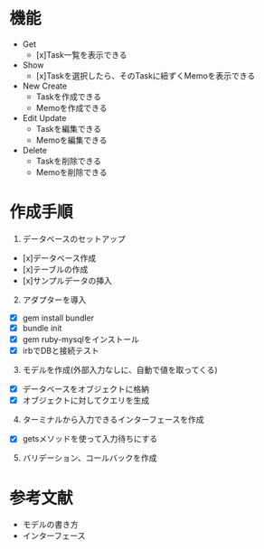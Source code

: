 # 機能
- Get
  - [x]Task一覧を表示できる
- Show
  - [x]Taskを選択したら、そのTaskに紐ずくMemoを表示できる
- New Create
  - Taskを作成できる
  - Memoを作成できる
- Edit Update
  - Taskを編集できる
  - Memoを編集できる
- Delete
  - Taskを削除できる
  - Memoを削除できる

# 作成手順
1. データベースのセットアップ
  - [x]データベース作成
  - [x]テーブルの作成
  - [x]サンプルデータの挿入
2. アダプターを導入
  - [x] gem install bundler
  - [x] bundle init
  - [x] gem ruby-mysqlをインストール
  - [x] irbでDBと接続テスト
3. モデルを作成(外部入力なしに、自動で値を取ってくる)
  - [x] データベースをオブジェクトに格納
  - [x] オブジェクトに対してクエリを生成
4. ターミナルから入力できるインターフェースを作成
  - [x] getsメソッドを使って入力待ちにする
5. バリデーション、コールバックを作成

# 参考文献
- モデルの書き方
- インターフェース